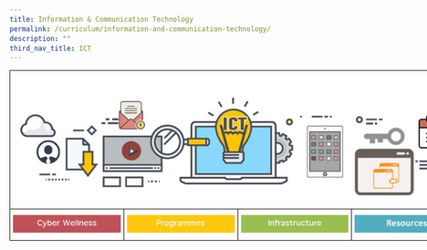 ```yaml
---
title: Information & Communication Technology
permalink: /curriculum/information-and-communication-technology/
description: ""
third_nav_title: ICT
---
```


<style type="text/css">
.tg  {border-collapse:collapse;border-spacing:0;margin:0px auto;}
.tg td{border-color:black;border-style:solid;border-width:1px;font-family:Arial, sans-serif;font-size:14px;
  overflow:hidden;padding:10px 5px;word-break:normal;}
.tg th{border-color:black;border-style:solid;border-width:1px;font-family:Arial, sans-serif;font-size:14px;
  font-weight:normal;overflow:hidden;padding:10px 5px;word-break:normal;}
.tg .tg-baqh{text-align:center;vertical-align:top}
.tg .tg-8d8j{text-align:center;vertical-align:bottom}
</style>
<table class="tg" style="undefined;table-layout: fixed; width: 800px">
<colgroup>
<col style="width: 200px">
<col style="width: 200px">
<col style="width: 200px">
<col style="width: 200px">
</colgroup>
<tbody>
  <tr>
    <td class="tg-8d8j" colspan="4"><img src="/images/ATS_ICT.jpeg" 
     style="width:100%"></td>
  </tr>
  <tr>
    <td class="tg-baqh"><a href = "linkhere" target = "_self"> 
          <img src="/images/CBW.jpeg" 
     style="width:100%"></a></td>
    <td class="tg-baqh"><a href = "linkhere" target = "_self"> 
          <img src="/images/Enrichment.jpeg" 
     style="width:100%"></a></td>
    <td class="tg-baqh"><a href = "linkhere" target = "_self"> 
          <img src="/images/Infrastructure.jpeg" 
     style="width:100%"></a></td>
    <td class="tg-baqh"><a href = "linkhere" target = "_self"> 
          <img src="/images/FAQ.jpeg" 
     style="width:100%"></a></td>
  </tr>
</tbody>
</table>